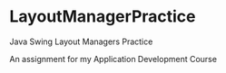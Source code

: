 # LayoutManagerPractice
Java Swing Layout Managers Practice 

An assignment for my Application Development Course

